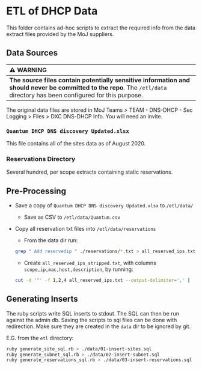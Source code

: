 # ETL of DHCP Data

This folder contains ad-hoc scripts to extract the required info from the data extract files provided by the MoJ suppliers.

## Data Sources

| :warning: WARNING          |
|:---------------------------|
| **The source files contain potentially sensitive information and should never be committed to the repo**. The `/etl/data` directory has been configured for this purpose.|

The original data files are stored in MoJ Teams > TEAM - DNS-DHCP - Sec Logging > Files > DXC DNS-DHCP Info. You will need an invite.

### `Quantum DHCP DNS discovery Updated.xlsx` 

This file contains all of the sites data as of August 2020.

### Reservations Directory

Several hundred, per scope extracts containing static reservations.

## Pre-Processing

- Save a copy of `Quantum DHCP DNS discovery Updated.xlsx` to `/etl/data/`
  - Save as CSV to `/etl/data/Quantum.csv`

- Copy all reservation txt files into `/etl/data/reservations`
  - From the data dir run:
  ```bash
  grep " Add reservedip " ./reservations/*.txt > all_reserved_ips.txt
  ```
  - Create `all_reserved_ips_stripped.txt`, with columns `scope,ip,mac,host,description`, by running:
  ```bash
  cut -d '"' -f 1,2,4 all_reserved_ips.txt --output-delimiter=',' |  sed -n 's/^.*Scope //p' | sed -n 's/ Add reservedip /,/p' | sed -n 's/ ,/,/p' | sed 's/ /,/' > all_reserved_ips_stripped.txt
  ```

## Generating Inserts

The ruby scripts write SQL inserts to stdout. The SQL can then be run against the admin db. Saving the scripts to sql files can be done with redirection. Make sure they are created in the `data` dir to be ignored by git.

E.G. from the `etl` directory:
```bash
ruby generate_site_sql.rb > ./data/01-insert-sites.sql
ruby generate_subnet_sql.rb > ./data/02-insert-subnet.sql
ruby generate_reservations_sql.rb > ./data/03-insert-reservations.sql
```
